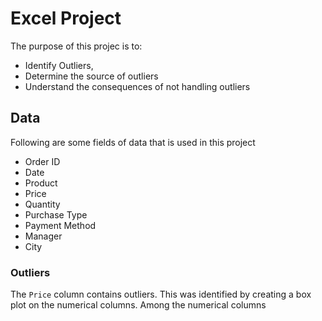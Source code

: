 # Excel Project 
The purpose of this projec is to:
- Identify Outliers,
- Determine the source of outliers
- Understand the consequences of not handling outliers


## Data

Following are some fields of data that is used in this project
  - Order ID	
  - Date	
  - Product	
  - Price	
  - Quantity	
  - Purchase Type	
  - Payment Method	
  - Manager	
  - City

  ### Outliers 
 The ``Price`` column contains outliers. This was identified by creating a box plot on the numerical columns. Among the numerical columns



